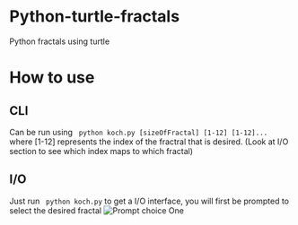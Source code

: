 # Python-turtle-fractals
Python fractals using turtle
# How to use
## CLI
Can be run using ```
python koch.py [sizeOfFractal] [1-12] [1-12]...```
where [1-12] represents the index of the fractral that is desired. (Look at I/O section to see which index maps
to which fractal)
## I/O
Just run ```
python koch.py``` to get a I/O interface, you will first be prompted to select the desired fractal
![Prompt choice One](./markdown/)
